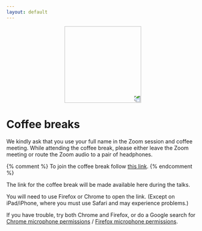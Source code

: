 ```yaml
---
layout: default
---
```


<p align="center">
  <img width="200" height="200" style="transform: rotate(0.5turn);" src="https://upload.wikimedia.org/wikipedia/commons/1/18/Rational_points_of_bounded_height_outside_the_27_lines_on_Clebsch%27s_diagonal_cubic_surface.png">
</p>

# Coffee breaks

We kindly ask that you use your full name in the Zoom session and coffee meeting. While attending the coffee break, please either leave the Zoom meeting or route the Zoom audio to a pair of headphones.

{% comment %}
To join the coffee break follow <a href="https://gather.town/app/gydS2CrSzdjNziPC/ZORP">this link</a>.
{% endcomment %}

The link for the coffee break will be made available here during the talks.

You will need to use Firefox or Chrome to open the link. (Except on iPad/iPhone, where you must use Safari and may experience problems.)

If you have  trouble, try both Chrome and Firefox, or do a Google search for  <a href="https://support.google.com/chrome/answer/2693767">Chrome microphone permissions</a> / <a href="https://support.mozilla.org/en-US/kb/how-manage-your-camera-and-microphone-permissions#w_changing-microphone-permissions">Firefox microphone permissions</a>.

